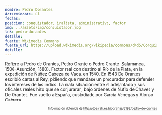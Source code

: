```yaml
---
nombre: Pedro Dorantes
determinante: El
fechas: 
posicion: conquistador, iralista, administrativo, factor
img: ../assets/img/conquistador.jpg
lnk: pedro-dorantes
detalle: 
fuente: Wikimedia Commons
fuente_url: https://upload.wikimedia.org/wikipedia/commons/d/d5/Conquistador_espa%C3%B1ol.JPG
detalle: 
---
```


<p>Refiere a Pedro de Orantes, Pedro Orante o Pedro Orante (Salamanca, 1506–Asunción, 1580). Factor real con destino al Río de la Plata, en la expedición de Núñez Cabeza de Vaca, en 1540. En 1543 De Orantes escribió cartas al Rey, pidiendo que mandase un procurador para defender los intereses de los indios. La mala situación entre el adelantado y sus oficiales reales hizo que se conjuraran, bajo órdenes de Ñuflo de Chaves y De Orantes. Fue vuelto a España, custodiado por García Venegas y Alonso Cabrera.</p>
<p style="font-size: 10px; text-align:right;">Información obtenida de <a href="http://dbe.rah.es/biografias/6192/pedro-de-orantes" target="_blank">http://dbe.rah.es/biografias/6192/pedro-de-orantes</a></p>


